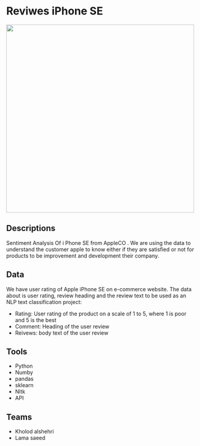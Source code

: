 # Reviwes iPhone SE

<img src ="https://cdn.idropnews.com/wp-content/uploads/2021/12/02145349/iPhone-SE-3-Concept-Render.jpg" 
width="500">

## Descriptions

Sentiment Analysis Of i Phone SE from AppleCO . 
We are using the data to understand the customer apple to know either if they are
satisfied or not for products to be improvement and development their company. 

 ## Data
We have user rating of Apple iPhone SE on e-commerce website. The data about is user rating, review heading and the review text to be used as an NLP text classification project:
- Rating: User rating of the product on a scale of 1 to 5, where 1 is poor and 5 is the best
- Comment: Heading of the user review
- Reivews: body text of the user review


## Tools


- Python
- Numby
- pandas
- sklearn
- Nltk
- API


## Teams 

- Kholod alshehri
- Lama saeed
